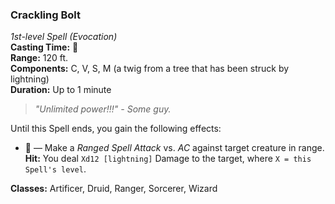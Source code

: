 ### Crackling Bolt
*1st-level Spell (Evocation)*  
**Casting Time:** 🔵  
**Range:** 120 ft.  
**Components:** C, V, S, M (a twig from a tree that has been struck by lightning)  
**Duration:** Up to 1 minute  

> *"Unlimited power!!!" - Some guy.*

Until this Spell ends, you gain the following effects:
* 🔷 — Make a *Ranged Spell Attack* vs. *AC* against target creature in range. **Hit:** You deal `Xd12 [lightning]` Damage to the target, where `X = this Spell's level`.

**Classes:** Artificer, Druid, Ranger, Sorcerer, Wizard
